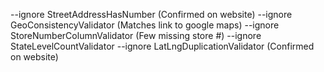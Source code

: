 --ignore StreetAddressHasNumber (Confirmed on website)
--ignore GeoConsistencyValidator (Matches link to google maps)
--ignore StoreNumberColumnValidator (Few missing store #)
--ignore StateLevelCountValidator --ignore LatLngDuplicationValidator (Confirmed on website)
